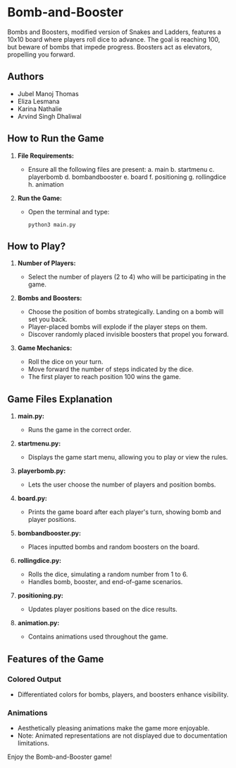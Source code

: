 # Bomb-and-Booster
Bombs and Boosters, modified version of Snakes and Ladders, features a 10x10 board where players roll dice to advance. The goal is reaching 100, but beware of bombs that impede progress. Boosters act as elevators, propelling you forward. 

## Authors
- Jubel Manoj Thomas
- Eliza Lesmana
- Karina Nathalie
- Arvind Singh Dhaliwal

## How to Run the Game

1. **File Requirements:**
   - Ensure all the following files are present:
     a. main
     b. startmenu
     c. playerbomb
     d. bombandbooster
     e. board
     f. positioning
     g. rollingdice
     h. animation

2. **Run the Game:**
   - Open the terminal and type:
     ```
     python3 main.py
     ```

## How to Play?

1. **Number of Players:**
   - Select the number of players (2 to 4) who will be participating in the game.

2. **Bombs and Boosters:**
   - Choose the position of bombs strategically. Landing on a bomb will set you back.
   - Player-placed bombs will explode if the player steps on them.
   - Discover randomly placed invisible boosters that propel you forward.

3. **Game Mechanics:**
   - Roll the dice on your turn.
   - Move forward the number of steps indicated by the dice.
   - The first player to reach position 100 wins the game.

## Game Files Explanation

1. **main.py:**
   - Runs the game in the correct order.

2. **startmenu.py:**
   - Displays the game start menu, allowing you to play or view the rules.

3. **playerbomb.py:**
   - Lets the user choose the number of players and position bombs.

4. **board.py:**
   - Prints the game board after each player's turn, showing bomb and player positions.

5. **bombandbooster.py:**
   - Places inputted bombs and random boosters on the board.

6. **rollingdice.py:**
   - Rolls the dice, simulating a random number from 1 to 6.
   - Handles bomb, booster, and end-of-game scenarios.

7. **positioning.py:**
   - Updates player positions based on the dice results.

8. **animation.py:**
   - Contains animations used throughout the game.

## Features of the Game

### Colored Output
- Differentiated colors for bombs, players, and boosters enhance visibility.

### Animations
- Aesthetically pleasing animations make the game more enjoyable.
- Note: Animated representations are not displayed due to documentation limitations.



Enjoy the Bomb-and-Booster game!

